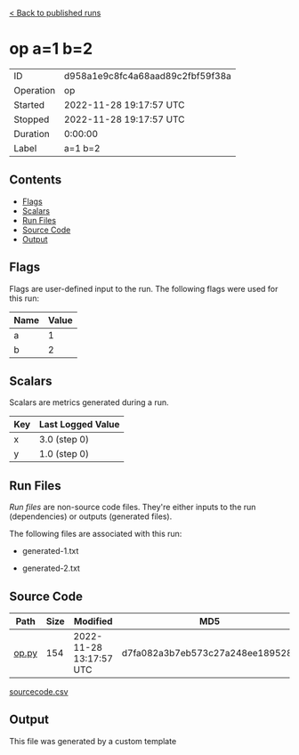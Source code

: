 [< Back to published runs](../README.md)


# op a=1 b=2



|           |                     |
|-----------|---------------------|
| ID        | d958a1e9c8fc4a68aad89c2fbf59f38a        |
| Operation | op |
| Started   | 2022-11-28 19:17:57 UTC   |
| Stopped   | 2022-11-28 19:17:57 UTC   |
| Duration  | 0:00:00      |
| Label     | a=1 b=2     |


## Contents

- [Flags](#flags)
- [Scalars](#scalars)
- [Run Files](#run-files)
- [Source Code](#source-code)
- [Output](#output)


## Flags

Flags are user-defined input to the run. The following flags were used
for this run:

| Name | Value |
|------|-------|
| a | 1 |
| b | 2 |




## Scalars

Scalars are metrics generated during a run.

| Key | Last Logged Value |
|-----|-------------------|
 | x | 3.0 (step 0) |
 | y | 1.0 (step 0) |




## Run Files

*Run files* are non-source code files. They're either inputs to the
run (dependencies) or outputs (generated files).

The following files are associated with this run:


 - generated-1.txt

 - generated-2.txt




## Source Code

| Path | Size | Modified | MD5 |
| ---- | ---- | -------- | --- |
| [op.py](sourcecode/op.py) | 154 | 2022-11-28 13:17:57 UTC | d7fa082a3b7eb573c27a248ee189528e |

[sourcecode.csv](sourcecode.csv)



## Output


This file was generated by a custom template

